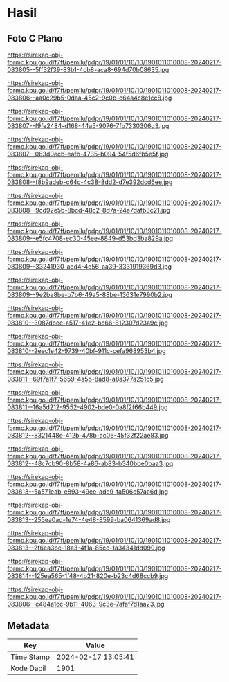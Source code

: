 # Hasil

## Foto C Plano

https://sirekap-obj-formc.kpu.go.id/f7ff/pemilu/pdpr/19/01/01/10/10/1901011010008-20240217-083805--5ff32f39-83b1-4cb8-aca8-694d70b08635.jpg

https://sirekap-obj-formc.kpu.go.id/f7ff/pemilu/pdpr/19/01/01/10/10/1901011010008-20240217-083806--aa0c29b5-0daa-45c2-9c0b-c64a4c8e1cc8.jpg

https://sirekap-obj-formc.kpu.go.id/f7ff/pemilu/pdpr/19/01/01/10/10/1901011010008-20240217-083807--f9fe2484-d168-44a5-9076-7fb7330306d3.jpg

https://sirekap-obj-formc.kpu.go.id/f7ff/pemilu/pdpr/19/01/01/10/10/1901011010008-20240217-083807--063d0ecb-eafb-4735-b094-54f5d6fb5e5f.jpg

https://sirekap-obj-formc.kpu.go.id/f7ff/pemilu/pdpr/19/01/01/10/10/1901011010008-20240217-083808--f8b9adeb-c64c-4c38-8dd2-d7e392dcd6ee.jpg

https://sirekap-obj-formc.kpu.go.id/f7ff/pemilu/pdpr/19/01/01/10/10/1901011010008-20240217-083808--9cd92e5b-8bcd-48c2-8d7a-24e7dafb3c21.jpg

https://sirekap-obj-formc.kpu.go.id/f7ff/pemilu/pdpr/19/01/01/10/10/1901011010008-20240217-083809--e5fc4708-ec30-45ee-8849-d53bd3ba829a.jpg

https://sirekap-obj-formc.kpu.go.id/f7ff/pemilu/pdpr/19/01/01/10/10/1901011010008-20240217-083809--33241930-aed4-4e56-aa39-3331919369d3.jpg

https://sirekap-obj-formc.kpu.go.id/f7ff/pemilu/pdpr/19/01/01/10/10/1901011010008-20240217-083809--9e2ba8be-b7b6-49a5-88be-13631e7990b2.jpg

https://sirekap-obj-formc.kpu.go.id/f7ff/pemilu/pdpr/19/01/01/10/10/1901011010008-20240217-083810--3087dbec-a517-41e2-bc66-812307d23a9c.jpg

https://sirekap-obj-formc.kpu.go.id/f7ff/pemilu/pdpr/19/01/01/10/10/1901011010008-20240217-083810--2eec1e42-9739-40bf-911c-cefa968953b4.jpg

https://sirekap-obj-formc.kpu.go.id/f7ff/pemilu/pdpr/19/01/01/10/10/1901011010008-20240217-083811--69f7a1f7-5659-4a5b-8ad8-a8a377a251c5.jpg

https://sirekap-obj-formc.kpu.go.id/f7ff/pemilu/pdpr/19/01/01/10/10/1901011010008-20240217-083811--16a5d212-9552-4902-bde0-0a8f2f66b449.jpg

https://sirekap-obj-formc.kpu.go.id/f7ff/pemilu/pdpr/19/01/01/10/10/1901011010008-20240217-083812--8321448e-412b-478b-ac06-45f32f22ae83.jpg

https://sirekap-obj-formc.kpu.go.id/f7ff/pemilu/pdpr/19/01/01/10/10/1901011010008-20240217-083812--48c7cb90-8b58-4a86-ab83-b340bbe0baa3.jpg

https://sirekap-obj-formc.kpu.go.id/f7ff/pemilu/pdpr/19/01/01/10/10/1901011010008-20240217-083813--5a571eab-e893-49ee-ade9-fa506c57aa6d.jpg

https://sirekap-obj-formc.kpu.go.id/f7ff/pemilu/pdpr/19/01/01/10/10/1901011010008-20240217-083813--255ea0ad-1e74-4e48-8599-ba0641369ad8.jpg

https://sirekap-obj-formc.kpu.go.id/f7ff/pemilu/pdpr/19/01/01/10/10/1901011010008-20240217-083813--2f6ea3bc-18a3-4f1a-85ce-1a34341dd090.jpg

https://sirekap-obj-formc.kpu.go.id/f7ff/pemilu/pdpr/19/01/01/10/10/1901011010008-20240217-083814--125ea565-1f48-4b21-820e-b23c4d68ccb9.jpg

https://sirekap-obj-formc.kpu.go.id/f7ff/pemilu/pdpr/19/01/01/10/10/1901011010008-20240217-083806--c484a1cc-9b11-4063-9c3e-7afaf7d1aa23.jpg


## Metadata

| Key        | Value               |
| ---------- | ------------------- |
| Time Stamp | 2024-02-17 13:05:41 |
| Kode Dapil | 1901                |



